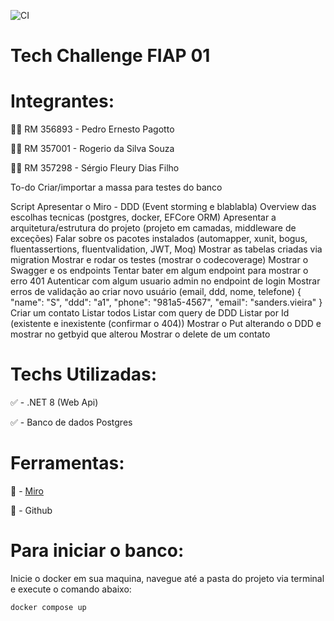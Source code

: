 ![CI](https://github.com/pedropagotto/tech-challenge-fiap-01/actions/workflows/ci.yml/badge.svg)
# Tech Challenge FIAP 01

# Integrantes:

👨‍💻 RM 356893 - Pedro Ernesto Pagotto

👨‍💻 RM 357001 - Rogerio da Silva Souza

👨‍💻 RM 357298 - Sérgio Fleury Dias Filho


To-do
Criar/importar a massa para testes do banco

Script
Apresentar o Miro - DDD (Event storming e blablabla)
Overview das escolhas tecnicas (postgres, docker, EFCore ORM)
Apresentar a arquitetura/estrutura do projeto (projeto em camadas, middleware de exceções)
Falar sobre os pacotes instalados (automapper, xunit, bogus, fluentassertions, fluentvalidation, JWT, Moq)
Mostrar as tabelas criadas via migration
Mostrar e rodar os testes (mostrar o codecoverage)
Mostrar o Swagger e os endpoints
Tentar bater em algum endpoint para mostrar o erro 401
Autenticar com algum usuario admin no endpoint de login
Mostrar erros de validação ao criar novo usuário (email, ddd, nome, telefone)
{
"name": "S",
"ddd": "a1",
"phone": "981a5-4567",
"email": "sanders.vieira"
}
Criar um contato
Listar todos
Listar com query de DDD
Listar por Id (existente e inexistente (confirmar o 404))
Mostrar o Put alterando o DDD e mostrar no getbyid que alterou
Mostrar o delete de um contato




# Techs Utilizadas:

✅ - .NET 8 (Web Api)

✅ - Banco de dados Postgres


# Ferramentas:
🎈 - [Miro](https://miro.com/app/board/uXjVKwg7ktM=/?share_link_id=761946195858)

🎈 -  Github


# Para  iniciar o banco:

Inicie o docker em sua maquina, navegue até a pasta do projeto via terminal e execute o comando abaixo:

```shell
docker compose up
```
